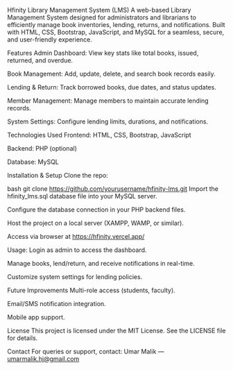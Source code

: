 Hfinity Library Management System (LMS)
A web-based Library Management System designed for administrators and librarians to efficiently manage book inventories, lending, returns, and notifications. Built with HTML, CSS, Bootstrap, JavaScript, and MySQL for a seamless, secure, and user-friendly experience.

Features
  Admin Dashboard: View key stats like total books, issued, returned, and overdue.

  Book Management: Add, update, delete, and search book records easily.

  Lending & Return: Track borrowed books, due dates, and status updates.

  Member Management: Manage members to maintain accurate lending records.

  System Settings: Configure lending limits, durations, and notifications.


Technologies Used
  Frontend: HTML, CSS, Bootstrap, JavaScript

  Backend: PHP (optional)

  Database: MySQL

Installation & Setup
  Clone the repo:

  bash git clone https://github.com/yourusername/hfinity-lms.git
  Import the hfinity_lms.sql database file into your MySQL server.

  Configure the database connection in your PHP backend files.

  Host the project on a local server (XAMPP, WAMP, or similar).

  Access via browser at https://hfinity.vercel.app/

Usage:
  Login as admin to access the dashboard.

  Manage books, lend/return, and receive notifications in real-time.

  Customize system settings for lending policies.

Future Improvements
  Multi-role access (students, faculty).

  Email/SMS notification integration.

  Mobile app support.

License
This project is licensed under the MIT License. See the LICENSE file for details.

Contact
For queries or support, contact:
Umar Malik — umarmalik.hj@gmail.com

